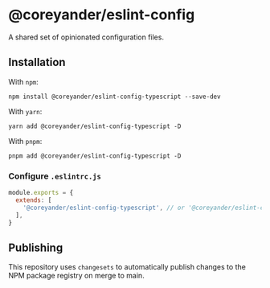 # @coreyander/eslint-config

A shared set of opinionated configuration files.

## Installation

With `npm`:

```
npm install @coreyander/eslint-config-typescript --save-dev
```

With `yarn`:

```
yarn add @coreyander/eslint-config-typescript -D
```

With `pnpm`:

```
pnpm add @coreyander/eslint-config-typescript -D
```

### Configure `.eslintrc.js`

```js
module.exports = {
  extends: [
    '@coreyander/eslint-config-typescript', // or '@coreyander/eslint-config-react-ts'
  ],
}
```

## Publishing

This repository uses `changesets` to automatically publish changes to the NPM package registry on merge to main.

